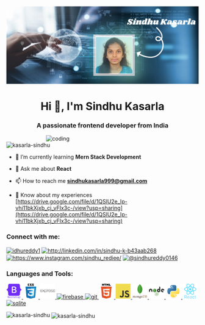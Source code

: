 ![logo](https://github.com/kasarla-sindhu/sindhu-kasarla/blob/main/git%20profile%20wallpaper.png)
<h1 align="center">Hi 👋, I'm Sindhu Kasarla</h1>
<h3 align="center">A passionate frontend developer from India</h3>
<img align="right" alt="coding" width="400" src="https://user-images.githubusercontent.com/59734313/157189039-c09b3e38-9f42-42c0-ab54-14f1574190a7.gif"/>

<p align="left"> <img src="https://komarev.com/ghpvc/?username=kasarla-sindhu&label=Profile%20views&color=0e75b6&style=flat" alt="kasarla-sindhu" /> </p>

- 🌱 I’m currently learning **Mern Stack Development**

- 💬 Ask me about **React**

- 📫 How to reach me **sindhukasarla999@gmail.com**

- 📄 Know about my experiences [https://drive.google.com/file/d/1QSlU2e_Ip-vhi11bkXjxb_cj_vFIx3c-/view?usp=sharing](https://drive.google.com/file/d/1QSlU2e_Ip-vhi11bkXjxb_cj_vFIx3c-/view?usp=sharing)

<h3 align="left">Connect with me:</h3>
<p align="left">
<a href="https://twitter.com/idhureddy1" target="blank"><img align="center" src="https://raw.githubusercontent.com/rahuldkjain/github-profile-readme-generator/master/src/images/icons/Social/twitter.svg" alt="idhureddy1" height="30" width="40" /></a>
<a href="https://linkedin.com/in/http://linkedin.com/in/sindhu-k-b43aab268" target="blank"><img align="center" src="https://raw.githubusercontent.com/rahuldkjain/github-profile-readme-generator/master/src/images/icons/Social/linked-in-alt.svg" alt="http://linkedin.com/in/sindhu-k-b43aab268" height="30" width="40" /></a>
<a href="https://instagram.com/https://www.instagram.com/sindhu_rediee/" target="blank"><img align="center" src="https://raw.githubusercontent.com/rahuldkjain/github-profile-readme-generator/master/src/images/icons/Social/instagram.svg" alt="https://www.instagram.com/sindhu_rediee/" height="30" width="40" /></a>
<a href="https://www.hackerrank.com/@sindhureddy0146" target="blank"><img align="center" src="https://raw.githubusercontent.com/rahuldkjain/github-profile-readme-generator/master/src/images/icons/Social/hackerrank.svg" alt="@sindhureddy0146" height="30" width="40" /></a>
</p>

<h3 align="left">Languages and Tools:</h3>
<p align="left"> <a href="https://getbootstrap.com" target="_blank" rel="noreferrer"> <img src="https://raw.githubusercontent.com/devicons/devicon/master/icons/bootstrap/bootstrap-plain-wordmark.svg" alt="bootstrap" width="40" height="40" class="mr-3" />  </a> <a href="https://www.w3schools.com/css/" target="_blank" rel="noreferrer"> <img src="https://raw.githubusercontent.com/devicons/devicon/master/icons/css3/css3-original-wordmark.svg" alt="css3" width="40" height="40"/> </a> <a href="https://expressjs.com" target="_blank" rel="noreferrer"> <img src="https://raw.githubusercontent.com/devicons/devicon/master/icons/express/express-original-wordmark.svg" alt="express" width="40" height="40" class="mr-3"/> </a> <a href="https://firebase.google.com/" target="_blank" rel="noreferrer"> <img src="https://www.vectorlogo.zone/logos/firebase/firebase-icon.svg" alt="firebase" width="40" height="40" class="mr-3"/> </a> <a href="https://git-scm.com/" target="_blank" rel="noreferrer"> <img src="https://www.vectorlogo.zone/logos/git-scm/git-scm-icon.svg" alt="git" width="40" height="40" class="mr-3" /> </a> <a href="https://www.w3.org/html/" target="_blank" rel="noreferrer"> <img src="https://raw.githubusercontent.com/devicons/devicon/master/icons/html5/html5-original-wordmark.svg" alt="html5" width="40" height="40" class="mr-3"/> </a> <a href="https://developer.mozilla.org/en-US/docs/Web/JavaScript" target="_blank" rel="noreferrer"> <img src="https://raw.githubusercontent.com/devicons/devicon/master/icons/javascript/javascript-original.svg" class="mr-3" alt="javascript" width="40" height="40"/> </a> <a href="https://www.mongodb.com/" target="_blank" rel="noreferrer"> <img src="https://raw.githubusercontent.com/devicons/devicon/master/icons/mongodb/mongodb-original-wordmark.svg" alt="mongodb" width="40" class="mr-3" height="40"/> </a> <a href="https://nodejs.org" target="_blank" rel="noreferrer"> <img src="https://raw.githubusercontent.com/devicons/devicon/master/icons/nodejs/nodejs-original-wordmark.svg" alt="nodejs" width="40" class="mr-3" height="40"/> </a> <a href="https://www.python.org" target="_blank" rel="noreferrer"> <img src="https://raw.githubusercontent.com/devicons/devicon/master/icons/python/python-original.svg" class="mr-3" alt="python" width="40" height="40"/> </a> <a href="https://reactjs.org/" target="_blank" rel="noreferrer"> <img src="https://raw.githubusercontent.com/devicons/devicon/master/icons/react/react-original-wordmark.svg" alt="react" class="mr-3" width="40" height="40"/> </a> <a href="https://www.sqlite.org/" target="_blank" rel="noreferrer"> <img src="https://www.vectorlogo.zone/logos/sqlite/sqlite-icon.svg" alt="sqlite" width="40" height="40" class="mr-3"/> </a> </p>

<p><img align="left" src="https://github-readme-stats.vercel.app/api/top-langs?username=kasarla-sindhu&show_icons=true&locale=en&layout=compact" alt="kasarla-sindhu" /></p>

<p>&nbsp;<img align="center" src="https://github-readme-stats.vercel.app/api?username=kasarla-sindhu&show_icons=true&locale=en" alt="kasarla-sindhu" /></p>
